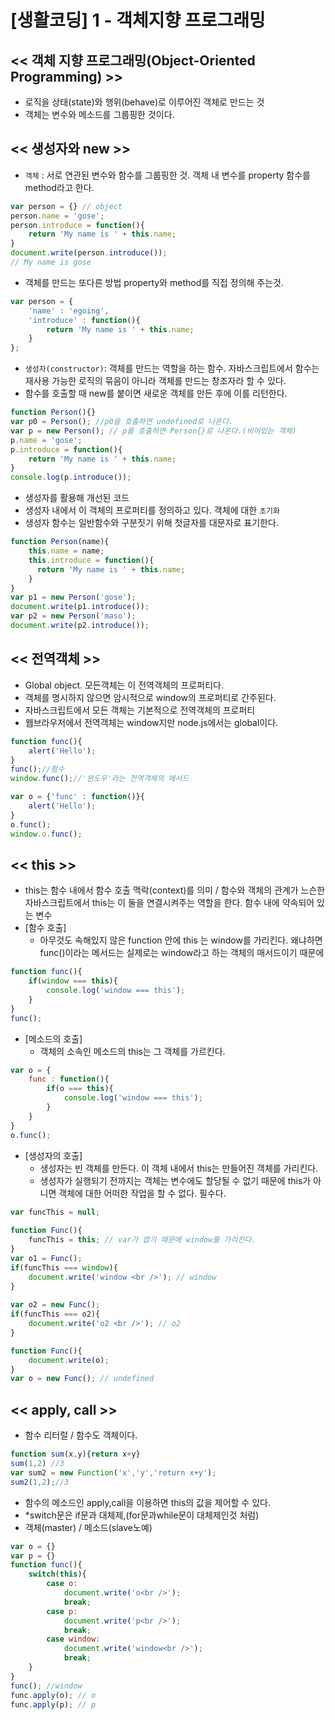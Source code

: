 [생활코딩] 1 - 객체지향 프로그래밍
========


## << 객체 지향 프로그래밍(Object-Oriented Programming) >>
- 로직을 상태(state)와 행위(behave)로 이루어진 객체로 만드는 것
- 객체는 변수와 메소드를 그룹핑한 것이다.

## << 생성자와 new >>
- `객체` : 서로 연관된 변수와 함수를 그룹핑한 것. 객체 내 변수를 property 함수를 method라고 한다.
```js
var person = {} // object
person.name = 'gose';
person.introduce = function(){
    return 'My name is ' + this.name;
}
document.write(person.introduce());
// My name is gose
```
- 객체를 만드는 또다른 방법 property와 method를 직접 정의해 주는것.
```js
var person = {
    'name' : 'egoing',
    'introduce' : function(){
        return 'My name is ' + this.name;
    }
};
```

- `생성자(constructor)`: 객체를 만드는 역할을 하는 함수. 자바스크립트에서 함수는 재사용 가능한 로직의 묶음이 아니라 객체를 만드는 창조자라 할 수 있다.
- 함수를 호출할 때 new를 붙이면 새로운 객체를 만든 후에 이를 리턴한다.
```js
function Person(){}
var p0 = Person(); //p0을 호출하면 undefined로 나온다.
var p = new Person(); // p를 호출하면 Person{}로 나온다.(비어있는 객체)
p.name = 'gose';
p.introduce = function(){
    return 'My name is ' + this.name;
}
console.log(p.introduce());
```
- 생성자를 활용해 개선된 코드
- 생성자 내에서 이 객체의 프로퍼티를 정의하고 있다. 객체에 대한 `초기화`
- 생성자 함수는 일반함수와 구분짓기 위해 첫글자를 대문자로 표기한다.
```js
function Person(name){
    this.name = name;
    this.introduce = function(){
      return 'My name is ' + this.name;  
    }
}
var p1 = new Person('gose');
document.write(p1.introduce());
var p2 = new Person('maso');
document.write(p2.introduce());
```


## << 전역객체 >>
- Global object. 모든객체는 이 전역객체의 프로퍼티다.
- 객체를 명시하지 않으면 암시적으로 window의 프로퍼티로 간주된다.
- 자바스크립트에서 모든 객체는 기본적으로 전역객체의 프로퍼티
- 웹브라우저에서 전역객체는 window지만 node.js에서는 global이다.
```js
function func(){
    alert('Hello');
}
func();//함수
window.func();//'윈도우'라는 전역객체의 메서드
```
```js
var o = {'func' : function()}{
    alert('Hello');
}
o.func();
window.o.func();
```


## << this >>
- this는 함수 내에서 함수 호출 맥락(context)를 의미 / 함수와 객체의 관계가 느슨한 자바스크립트에서 this는 이 둘을 연결시켜주는 역할을 한다. 함수 내에 약속되어 있는 변수
- [함수 호출]
    - 아무것도 속해있지 않은 function 안에 this 는 window를 가리킨다. 왜냐하면 func()이라는 메서드는 실제로는 window라고 하는 객체의 매서드이기 때문에
```js
function func(){
    if(window === this){
        console.log('window === this');
    }
}
func();
```
- [메소드의 호출]
    - 객체의 소속인 메소드의 this는 그 객체를 가르킨다.
```js
var o = {
    func : function(){
        if(o === this){
            console.log('window === this');
        }
    }
}
o.func();
```

- [생성자의 호출]
    - 생성자는 빈 객체를 만든다. 이 객체 내에서 this는 만들어진 객체를 가리킨다.
    - 생성자가 실행되기 전까지는 객체는 변수에도 할당될 수 없기 때문에 this가 아니면 객체에 대한 어떠한 작업을 할 수 없다. 필수다.
```js
var funcThis = null; 
 
function Func(){
    funcThis = this; // var가 없기 때문에 window를 가리킨다.
}
var o1 = Func();
if(funcThis === window){
    document.write('window <br />'); // window
}
 
var o2 = new Func();
if(funcThis === o2){
    document.write('o2 <br />'); // o2
}

function Func(){
    document.write(o);
}
var o = new Func(); // undefined
```


## << apply, call >>
- 함수 리터럴 / 함수도 객체이다.
```js
function sum(x,y){return x+y}
sum(1,2) //3
var sum2 = new Function('x','y','return x+y');
sum2(1,2);//3
```

- 함수의 메소드인 apply,call을 이용하면 this의 값을 제어할 수 있다.
- *switch문은 if문과 대체제,(for문과while문이 대체제인것 처럼)
- 객체(master) / 메소드(slave노예)
```js
var o = {}
var p = {}
function func(){
    switch(this){
        case o:
            document.write('o<br />');
            break;
        case p:
            document.write('p<br />'); 
            break;
        case window:
            document.write('window<br />');
            break;          
    }
}
func(); //window
func.apply(o); // o
func.apply(p); // p
```